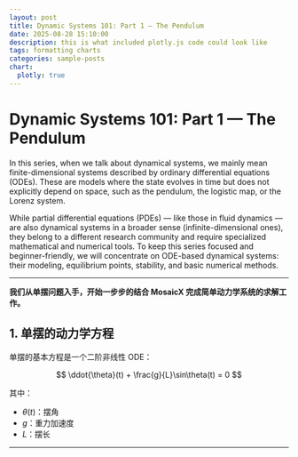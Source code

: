 ```yaml
---
layout: post
title: Dynamic Systems 101: Part 1 — The Pendulum
date: 2025-08-28 15:10:00
description: this is what included plotly.js code could look like
tags: formatting charts
categories: sample-posts
chart:
  plotly: true
---
```



# Dynamic Systems 101: Part 1 — The Pendulum

In this series, when we talk about dynamical systems, we mainly mean finite-dimensional systems described by ordinary differential equations (ODEs). These are models where the state evolves in time but does not explicitly depend on space, such as the pendulum, the logistic map, or the Lorenz system.

While partial differential equations (PDEs) — like those in fluid dynamics — are also dynamical systems in a broader sense (infinite-dimensional ones), they belong to a different research community and require specialized mathematical and numerical tools. To keep this series focused and beginner-friendly, we will concentrate on ODE-based dynamical systems: their modeling, equilibrium points, stability, and basic numerical methods.

---

**我们从单摆问题入手，开始一步步的结合 MosaicX 完成简单动力学系统的求解工作。**

## 1. 单摆的动力学方程

单摆的基本方程是一个二阶非线性 ODE：

$$
\ddot{\theta}(t) + \frac{g}{L}\sin\theta(t) = 0
$$

其中：

- $\theta(t)$：摆角
- $g$：重力加速度
- $L$：摆长

---
